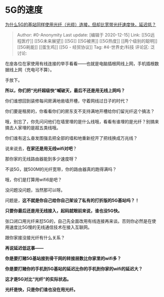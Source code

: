 # 5G的速度
[为什么5G的基站同样使用光纤（光缆）连接，但却比宽带光纤速度快，延迟低？](https://www.zhihu.com/question/340342393/answer/851506840)

> Author: #0-Anonymity
> Last update: [编辑于 2020-12-15]
> Link: [[5G远程医疗]] [[5G未来展望]] [[5G]] [[5G被黑]] [[5G热度]] [[两个级别的聪明]] [[5G耗能]] [[蛋生鸡]] [[5G - 经贸协议]]
> Tag: #4-世界史/科技
> 评论区:
> 泛讨论:

在座各位在家使用有线连接的举手看看——也就是电脑插根网线上网，手机插根数据线上网（充电可不算）。

手放下。

**所以，你们把“光纤超级快”喊破天，最后不还是用无线上网吗？**

你们谁想回到装修每间房满地凿墙开槽，守着网线过日子的时代？

你们要是租房的，你看看你们的房东支不支持满地开槽给你们留光纤这个搞法？

哦，别忘了，你先问问他们在墙里埋的是什么线哦，看看有谁埋的是光纤？别搞来搞去人家埋的是超五类线哦。

你们谁有这么奋发图强去把全部的墙和地重新挖开了把线换成万兆线？

说来说去，**在家还是用无线wifi对吧**？

那你家的无线路由器能到多少速度呀？

不谈5G，就500M的光纤宽带，你的路由器真的跑得满吗？

哦，你们是打算用wifi6是吧？

没问题没问题，当然那可以呀。

问题是，**这不就是你自己给你自己架设了私有的打折版的5G基站吗？！**

**只要你最后还是用无线接入，起码就眼前来说，谁也没5G快。**

张口闭口用光纤来怼5G的，自己先全面改用有线连接再来谈。否则你必然是在使用速度比5G慢的无线通信技术在接入互联网。

跟你家接没接光纤有什么关系？

**再说延迟低这事——**

**你是要打赌5G基站接到骨干网的转接层数比你家里的wifi多？**

**你是要打赌你的手机到5G基站的延迟比你的手机到你家的wifi的延迟大？**

**这才是5G对比“光纤”的实际状态。**

**光纤是快，只是你们谁也没在用光纤。**
